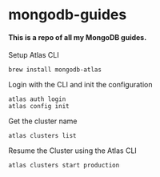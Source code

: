 # mongodb-guides
#### This is a repo of all my MongoDB guides.

Setup Atlas CLI
```
brew install mongodb-atlas
```
Login with the CLI and init the configuration
```
atlas auth login
atlas config init
```
Get the cluster name
```
atlas clusters list
```
Resume the Cluster using the Atlas CLI
```
atlas clusters start production
```
